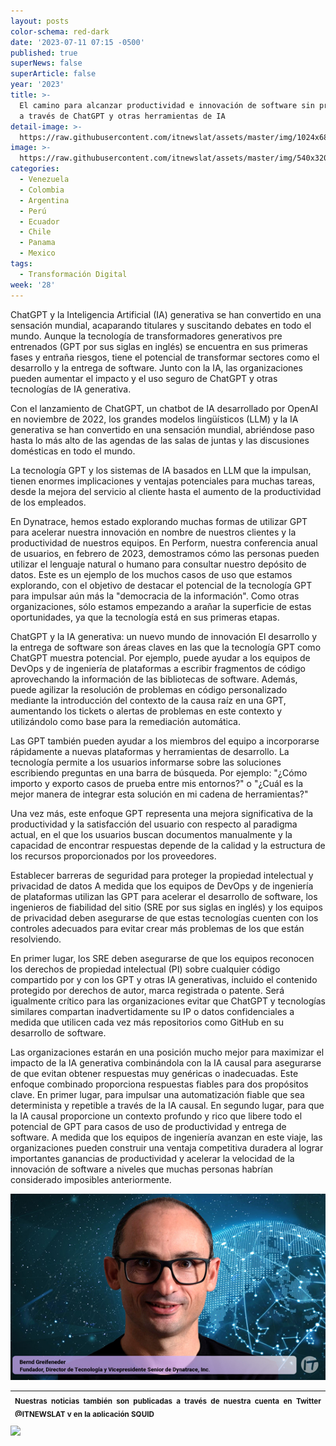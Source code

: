 ```yaml
---
layout: posts
color-schema: red-dark
date: '2023-07-11 07:15 -0500'
published: true
superNews: false
superArticle: false
year: '2023'
title: >-
  El camino para alcanzar productividad e innovación de software sin precedentes
  a través de ChatGPT y otras herramientas de IA
detail-image: >-
  https://raw.githubusercontent.com/itnewslat/assets/master/img/1024x680/Bernd-Greifeneder-g.jpg
image: >-
  https://raw.githubusercontent.com/itnewslat/assets/master/img/540x320/Bernd-Greifeneder-p.jpg
categories:
  - Venezuela
  - Colombia
  - Argentina
  - Perú
  - Ecuador
  - Chile
  - Panama
  - Mexico
tags:
  - Transformación Digital
week: '28'
---
```

ChatGPT y la Inteligencia Artificial (IA) generativa se han convertido en una sensación mundial, acaparando titulares y suscitando debates en todo el mundo. Aunque la tecnología de transformadores generativos pre entrenados (GPT por sus siglas en inglés) se encuentra en sus primeras fases y entraña riesgos, tiene el potencial de transformar sectores como el desarrollo y la entrega de software. Junto con la IA, las organizaciones pueden aumentar el impacto y el uso seguro de ChatGPT y otras tecnologías de IA generativa.

Con el lanzamiento de ChatGPT, un chatbot de IA desarrollado por OpenAI en noviembre de 2022, los grandes modelos lingüísticos (LLM) y la IA generativa se han convertido en una sensación mundial, abriéndose paso hasta lo más alto de las agendas de las salas de juntas y las discusiones domésticas en todo el mundo.

La tecnología GPT y los sistemas de IA basados en LLM que la impulsan, tienen enormes implicaciones y ventajas potenciales para muchas tareas, desde la mejora del servicio al cliente hasta el aumento de la productividad de los empleados.

En Dynatrace, hemos estado explorando muchas formas de utilizar GPT para acelerar nuestra innovación en nombre de nuestros clientes y la productividad de nuestros equipos. En Perform, nuestra conferencia anual de usuarios, en febrero de 2023, demostramos cómo las personas pueden utilizar el lenguaje natural o humano para consultar nuestro depósito de datos. Este es un ejemplo de los muchos casos de uso que estamos explorando, con el objetivo de destacar el potencial de la tecnología GPT para impulsar aún más la "democracia de la información". Como otras organizaciones, sólo estamos empezando a arañar la superficie de estas oportunidades, ya que la tecnología está en sus primeras etapas.

ChatGPT y la IA generativa: un nuevo mundo de innovación
El desarrollo y la entrega de software son áreas claves en las que la tecnología GPT como ChatGPT muestra potencial. Por ejemplo, puede ayudar a los equipos de DevOps y de ingeniería de plataformas a escribir fragmentos de código aprovechando la información de las bibliotecas de software. Además, puede agilizar la resolución de problemas en código personalizado mediante la introducción del contexto de la causa raíz en una GPT, aumentando los tickets o alertas de problemas en este contexto y utilizándolo como base para la remediación automática.

Las GPT también pueden ayudar a los miembros del equipo a incorporarse rápidamente a nuevas plataformas y herramientas de desarrollo. La tecnología permite a los usuarios informarse sobre las soluciones escribiendo preguntas en una barra de búsqueda. Por ejemplo: "¿Cómo importo y exporto casos de prueba entre mis entornos?" o "¿Cuál es la mejor manera de integrar esta solución en mi cadena de herramientas?"

Una vez más, este enfoque GPT representa una mejora significativa de la productividad y la satisfacción del usuario con respecto al paradigma actual, en el que los usuarios buscan documentos manualmente y la capacidad de encontrar respuestas depende de la calidad y la estructura de los recursos proporcionados por los proveedores.

Establecer barreras de seguridad para proteger la propiedad intelectual y  privacidad de datos
A medida que los equipos de DevOps y de ingeniería de plataformas utilizan las GPT para acelerar el desarrollo de software, los ingenieros de fiabilidad del sitio (SRE por sus siglas en inglés) y los equipos de privacidad deben asegurarse de que estas tecnologías cuenten con los controles adecuados para evitar crear más problemas de los que están resolviendo.

En primer lugar, los SRE deben asegurarse de que los equipos reconocen los derechos de propiedad intelectual (PI) sobre cualquier código compartido por y con los GPT y otras IA generativas, incluido el contenido protegido por derechos de autor, marca registrada o patente. Será igualmente crítico para las organizaciones evitar que ChatGPT y tecnologías similares compartan inadvertidamente su IP o datos confidenciales a medida que utilicen cada vez más repositorios como GitHub en su desarrollo de software.

Las organizaciones estarán en una posición mucho mejor para maximizar el impacto de la IA generativa combinándola con la IA causal para asegurarse de que evitan obtener respuestas muy genéricas o inadecuadas. Este enfoque combinado proporciona respuestas fiables para dos propósitos clave. En primer lugar, para impulsar una automatización fiable que sea determinista y repetible a través de la IA causal. En segundo lugar, para que la IA causal proporcione un contexto profundo y rico que libere todo el potencial de GPT para casos de uso de productividad y entrega de software.
A medida que los equipos de ingeniería avanzan en este viaje, las organizaciones pueden construir una ventaja competitiva duradera al lograr importantes ganancias de productividad y acelerar la velocidad de la innovación de software a niveles que muchas personas habrían considerado imposibles anteriormente.

![](https://raw.githubusercontent.com/itnewslat/assets/master/img/540x320/Bernd-Greifeneder-p.jpg)

<table style="height: 42px;" width="569">
<tbody>
<tr>
<td style="text-align: justify;"><sub><strong>Nuestras noticias también son publicadas a través de nuestra cuenta en Twitter <a href="https://twitter.com/itnewslat?lang=es">@ITNEWSLAT</a> y en la aplicación <a href="https://squidapp.co/en/">SQUID</a></strong></sub></td>
</tr>
</tbody>
</table>
<img src="https://tracker.metricool.com/c3po.jpg?hash=56f88a41e39ab42c063cc51676587a04"/>